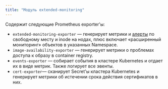 ```yaml
---
title: "Модуль extended-monitoring"
---
```


Содержит следующие Prometheus exporter'ы:

- `extended-monitoring-exporter` — генерирует метрики и [алерты](configuration.html#non-namespaced-kubernetes-objects) по свободному месту и inode на нодах, плюс включает «расширенный мониторинг» объектов в указанных Namespace.
- `image-availability-exporter` — генерирует метрики о проблемах доступа к образу в container registry.
- `events-exporter` — собирает события в кластере Kubernetes и отдает их в виде метрик. Также логирует все эвенты.
- `cert-exporter`— сканирует Secret'ы кластера Kubernetes и генерирует метрики об истечении срока действия сертификатов в них.
